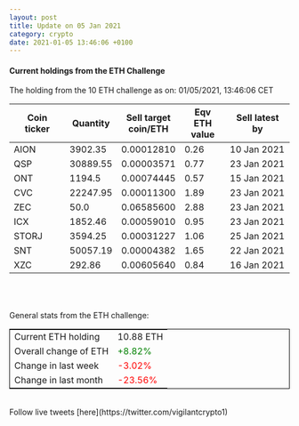 ```yaml
---
layout: post
title: Update on 05 Jan 2021
category: crypto
date: 2021-01-05 13:46:06 +0100
---
```

<!-- Global site tag (gtag.js) - Google Analytics -->
<script async src="https://www.googletagmanager.com/gtag/js?id=UA-103831149-5"></script>
<script>
  window.dataLayer = window.dataLayer || [];
  function gtag(){dataLayer.push(arguments);}
  gtag('js', new Date());

  gtag('config', 'UA-103831149-5');
</script>


#### Current holdings from the ETH Challenge

The holding from the 10 ETH challenge as on: 01/05/2021, 13:46:06 CET

|Coin ticker|Quantity|Sell target<br>coin/ETH|Eqv ETH<br>value|Sell latest by|
|-----------|--------|-----------|-----------|--------------|
AION|3902.35|  0.00012810|0.26|10 Jan 2021|
QSP|30889.55|  0.00003571|0.77|23 Jan 2021|
ONT|1194.5|  0.00074445|0.57|15 Jan 2021|
CVC|22247.95|  0.00011300|1.89|23 Jan 2021|
ZEC|50.0|  0.06585600|2.88|23 Jan 2021|
ICX|1852.46|  0.00059010|0.95|23 Jan 2021|
STORJ|3594.25|  0.00031227|1.06|25 Jan 2021|
SNT|50057.19|  0.00004382|1.65|22 Jan 2021|
XZC|292.86|  0.00605640|0.84|16 Jan 2021|

<br>
<br>
<br>
General stats from the ETH challenge:

<table style="border:1px solid black;margin-left:auto;margin-right:auto;">
	<tbody>
	<tr>
		<td>Current ETH holding</td>
		<td>     10.88 ETH</td>
	</tr>
	<tr>
		<td>Overall change of ETH</td>
		<td><font color="green">+8.82%</font></td>
	</tr>
	<tr>
		<td>Change in last week</td>
		<td><font color="red">-3.02%</font></td>
	</tr>
	<tr>
		<td>Change in last month</td>
		<td><font color="red">-23.56%</font></td>
	</tr>
	</tbody>
</table>

<br>
Follow live tweets [here](https://twitter.com/vigilantcrypto1)
<br>
<br>